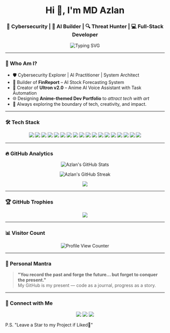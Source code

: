 <h1 align="center">Hi 👋, I'm MD Azlan</h1>
<h3 align="center">🧠 Cybersecurity | 🤖 AI Builder | 🔍 Threat Hunter | 💻 Full-Stack Developer</h3>

<p align="center">
  <img src="https://readme-typing-svg.herokuapp.com?font=Fira+Code&size=22&duration=4000&pause=1000&color=37F7EF&center=true&vCenter=true&width=550&lines=Digital+Nomad+in+the+Cyberverse;AI+Engineer+with+a+Hacker+Mindset;Fullstack+Warrior+%7C+OSINT+Specialist;Building+Projects+That+Matter" alt="Typing SVG" />
</p>

---

### 🧠 Who Am I?

- 🛡️ Cybersecurity Explorer | AI Practitioner | System Architect  
- 🧩 Builder of **FinReport** – AI Stock Forecasting System  
- 🤖 Creator of **Ultron v2.0** – Anime AI Voice Assistant with Task Automation  
- 🌐 Designing **Anime-themed Dev Portfolio** to *attract tech with art*  
- 🧰 Always exploring the boundary of tech, creativity, and impact.

---

### 🛠️ Tech Stack

<p align="center">
  <!-- Languages -->
  <img src="https://img.shields.io/badge/Python-3776AB?style=for-the-badge&logo=python&logoColor=white"/>
  <img src="https://img.shields.io/badge/C++-00599C?style=for-the-badge&logo=c%2B%2B&logoColor=white"/>
  <img src="https://img.shields.io/badge/JavaScript-F7DF1E?style=for-the-badge&logo=javascript&logoColor=black"/>
  <img src="https://img.shields.io/badge/Node.js-339933?style=for-the-badge&logo=nodedotjs&logoColor=white"/>
  <img src="https://img.shields.io/badge/Bash-4EAA25?style=for-the-badge&logo=gnu-bash&logoColor=white"/>

  <!-- Frontend -->
  <img src="https://img.shields.io/badge/HTML5-E34F26?style=for-the-badge&logo=html5&logoColor=white"/>
  <img src="https://img.shields.io/badge/CSS3-1572B6?style=for-the-badge&logo=css3&logoColor=white"/>
  <img src="https://img.shields.io/badge/Tailwind_CSS-06B6D4?style=for-the-badge&logo=tailwind-css&logoColor=white"/>

  <!-- AI / ML -->
  <img src="https://img.shields.io/badge/PyTorch-EE4C2C?style=for-the-badge&logo=PyTorch&logoColor=white"/>
  <img src="https://img.shields.io/badge/TensorFlow-FF6F00?style=for-the-badge&logo=TensorFlow&logoColor=white"/>
  <img src="https://img.shields.io/badge/OpenAI-412991?style=for-the-badge&logo=openai&logoColor=white"/>
  <img src="https://img.shields.io/badge/BERT-20232A?style=for-the-badge&logo=data:image/svg+xml;base64,SVG_BASE64_HERE&logoColor=white"/>

  <!-- Cyber Tools -->
  <img src="https://img.shields.io/badge/Nmap-000000?style=for-the-badge&logo=nmap&logoColor=white"/>
  <img src="https://img.shields.io/badge/Wireshark-1679A7?style=for-the-badge&logo=wireshark&logoColor=white"/>
  <img src="https://img.shields.io/badge/Burp_Suite-FE7E00?style=for-the-badge&logoColor=white"/>

  <!-- Tools -->
  <img src="https://img.shields.io/badge/VS_Code-007ACC?style=for-the-badge&logo=visual-studio-code&logoColor=white"/>
  <img src="https://img.shields.io/badge/Figma-F24E1E?style=for-the-badge&logo=figma&logoColor=white"/>
  <img src="https://img.shields.io/badge/GitHub-181717?style=for-the-badge&logo=github&logoColor=white"/>
</p>

---

### 🔥 GitHub Analytics

<p align="center">
  <img src="https://github-readme-stats.vercel.app/api?username=Azlan078&show_icons=true&theme=radical" alt="Azlan's GitHub Stats" />
</p>

<p align="center">
  <img src="https://github-readme-streak-stats.herokuapp.com/?user=Azlan078&theme=tokyonight" alt="Azlan's GitHub Streak" />
</p>

<p align="center">
  <img src="https://github-readme-stats.vercel.app/api/top-langs/?username=Azlan078&layout=compact&theme=midnight-purple" />
</p>

---

### 🏆 GitHub Trophies

<p align="center">
  <img src="https://github-profile-trophy.vercel.app/?username=Azlan078&theme=gruvbox&margin-w=15&column=7"/>
</p>

---

### 📊 Visitor Count

<p align="center">
  <img src="https://komarev.com/ghpvc/?username=Azlan078&style=flat-square&color=blue" alt="Profile View Counter" />
</p>

---

### 💬 Personal Mantra
> **"You record the past and forge the future... but forget to conquer the present."**  
> My GitHub is my present — code as a journal, progress as a story.

---

### 🤝 Connect with Me

<p align="center">
  <a href="https://www.linkedin.com/in/md-azlan-9bbb81278/" target="_blank"><img src="https://img.shields.io/badge/LinkedIn-blue?style=for-the-badge&logo=linkedin&logoColor=white"/></a>
  <a href="mailto:azlan04.md@gmail.com"><img src="https://img.shields.io/badge/Gmail-D14836?style=for-the-badge&logo=gmail&logoColor=white"/></a>
  <a href="https://github.com/Azlan078"><img src="https://img.shields.io/badge/GitHub-000?style=for-the-badge&logo=github&logoColor=white"/></a>
</p>

P.S. "Leave a Star to my Project if Liked🤝"
